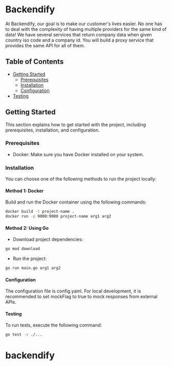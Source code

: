 # Backendify

At Backendify, our goal is to make our customer's lives easier. No one has to deal with the complexity of having multiple providers for the same kind of data!
We have several services that return company data when given country iso code and a company id.
You will build a proxy service that provides the same API for all of them.

## Table of Contents

- [Getting Started](#getting-started)
  - [Prerequisites](#prerequisites)
  - [Installation](#installation)
  - [Configuration](#configuration)
- [Testing](#testing)

## Getting Started

This section explains how to get started with the project, including prerequisites, installation, and configuration.

### Prerequisites

- Docker: Make sure you have Docker installed on your system.

### Installation

You can choose one of the following methods to run the project locally:

#### Method 1: Docker

Build and run the Docker container using the following commands:

```bash
docker build -t project-name .
docker run -p 9000:9000 project-name arg1 arg2
```

#### Method 2: Using Go

- Download project dependencies:

```bash
go mod download
```

- Run the project:

```bash
go run main.go arg1 arg2
```

#### Configuration

The configuration file is config.yaml. For local development, it is recommended to set mockFlag to true to mock responses from external APIs.

#### Testing

To run tests, execute the following command:

```bash
go test -v ./...
```
# backendify
